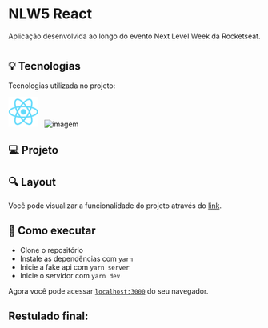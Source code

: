# NLW5 React
Aplicação desenvolvida ao longo do evento Next Level Week da Rocketseat.

<p align="center">
  
<h1 align="center">
  
</h1>

## 💡 Tecnologias

Tecnologias utilizada no projeto:

<img src="https://raw.githubusercontent.com/devicons/devicon/master/icons/react/react-original.svg" width="60"> &nbsp;
<img src="https://iconape.com/wp-content/files/gm/82643/svg/next-js.svg" alt="imagem" width="60"> &nbsp;
  
## 💻 Projeto


  
## 🔍 Layout

Você pode visualizar a funcionalidade do projeto através do [link]().

## 🚀 Como executar

- Clone o repositório
- Instale as dependências com `yarn`
- Inicie a fake api com `yarn server`
- Inicie o servidor com `yarn dev`

Agora você pode acessar [`localhost:3000`](http://localhost:3000) do seu navegador.
  
## Restulado final:


